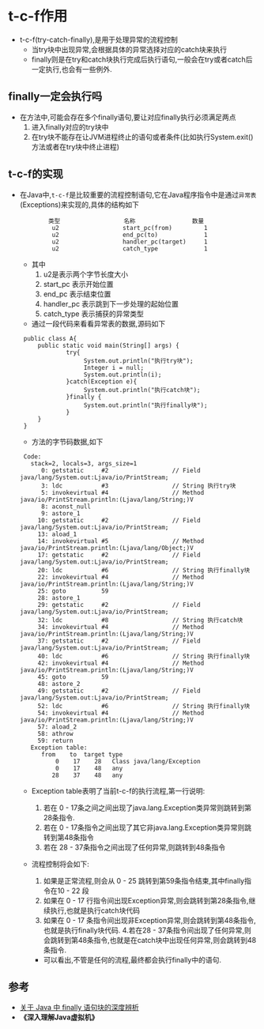 # t-c-f作用
* t-c-f(try-catch-finally),是用于处理异常的流程控制
  * 当try块中出现异常,会根据具体的异常选择对应的catch块来执行
  * finally则是在try和catch块执行完成后执行语句,一般会在try或者catch后一定执行,也会有一些例外.
## finally一定会执行吗
* 在方法中,可能会存在多个finally语句,要让对应finally执行必须满足两点
    1. 进入finally对应的try块中
    2. 在try块不能存在让JVM进程终止的语句或者条件(比如执行System.exit()方法或者在try块中终止进程)
## t-c-f的实现
* 在Java中,`t-c-f`是比较重要的流程控制语句,它在Java程序指令中是通过`异常表`(Exceptions)来实现的,具体的结构如下
   ```
           类型                  名称                数量 
            u2                  start_pc(from)         1
            u2                  end_pc(to)             1
            u2                  handler_pc(target)     1
            u2                  catch_type             1
   ```
    * 其中
      1. u2是表示两个字节长度大小
      2. start_pc 表示开始位置
      3. end_pc 表示结束位置
      4. handler_pc 表示跳到下一步处理的起始位置
      5. catch_type 表示捕获的异常类型
   * 通过一段代码来看看异常表的数据,源码如下
   ```
    public class A{
        public static void main(String[] args) {
                try{
                     System.out.println("执行try块");
                     Integer i = null;
                     System.out.println(i);
                }catch(Exception e){
                     System.out.println("执行catch块");
                }finally {
                     System.out.println("执行finally块");
                }
        }
    }
   ```
   * 方法的字节码数据,如下
   ```
    Code:
      stack=2, locals=3, args_size=1
         0: getstatic     #2                  // Field java/lang/System.out:Ljava/io/PrintStream;
         3: ldc           #3                  // String 执行try块
         5: invokevirtual #4                  // Method java/io/PrintStream.println:(Ljava/lang/String;)V
         8: aconst_null
         9: astore_1
        10: getstatic     #2                  // Field java/lang/System.out:Ljava/io/PrintStream;
        13: aload_1
        14: invokevirtual #5                  // Method java/io/PrintStream.println:(Ljava/lang/Object;)V
        17: getstatic     #2                  // Field java/lang/System.out:Ljava/io/PrintStream;
        20: ldc           #6                  // String 执行finally块
        22: invokevirtual #4                  // Method java/io/PrintStream.println:(Ljava/lang/String;)V
        25: goto          59
        28: astore_1
        29: getstatic     #2                  // Field java/lang/System.out:Ljava/io/PrintStream;
        32: ldc           #8                  // String 执行catch块
        34: invokevirtual #4                  // Method java/io/PrintStream.println:(Ljava/lang/String;)V
        37: getstatic     #2                  // Field java/lang/System.out:Ljava/io/PrintStream;
        40: ldc           #6                  // String 执行finally块
        42: invokevirtual #4                  // Method java/io/PrintStream.println:(Ljava/lang/String;)V
        45: goto          59
        48: astore_2
        49: getstatic     #2                  // Field java/lang/System.out:Ljava/io/PrintStream;
        52: ldc           #6                  // String 执行finally块
        54: invokevirtual #4                  // Method java/io/PrintStream.println:(Ljava/lang/String;)V
        57: aload_2
        58: athrow
        59: return
      Exception table:
         from    to  target type
             0    17    28   Class java/lang/Exception
             0    17    48   any
            28    37    48   any

   ```
    * Exception table表明了当前t-c-f的执行流程,第一行说明:
      1. 若在 0 - 17条之间之间出现了java.lang.Exception类异常则跳转到第28条指令.
      2. 若在 0 - 17条指令之间出现了其它非java.lang.Exception类异常则跳转到第48条指令
      3. 若在 28 - 37条指令之间出现了任何异常,则跳转到48条指令
   
    * 流程控制将会如下:
      1. 如果是正常流程,则会从 0 - 25 跳转到第59条指令结束,其中finally指令在10 - 22 段
      2. 如果在 0 - 17 行指令间出现Exception异常,则会跳转到第28条指令,继续执行,也就是执行catch块代码
      3. 如果在 0 - 17 条指令间出现非Exception异常,则会跳转到第48条指令,也就是执行finally块代码.
      4.若在28 - 37条指令间出现了任何异常,则会跳转到第48条指令,也就是在catch块中出现任何异常,则会跳转到48条指令.
	  * 可以看出,不管是任何的流程,最终都会执行finally中的语句.

## 参考
* [关于 Java 中 finally 语句块的深度辨析](http://www.ibm.com/developerworks/cn/java/j-lo-finally/index.html)
* **《深入理解Java虚拟机》**